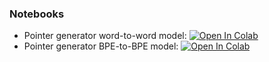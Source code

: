 ### Notebooks
- Pointer generator word-to-word model: [![Open In Colab](https://colab.research.google.com/assets/colab-badge.svg)](https://colab.research.google.com/drive/1nBNk7HW1jr8r964NUQHo7en1slE0kY_o?usp=sharing)
- Pointer generator BPE-to-BPE model: [![Open In Colab](https://colab.research.google.com/assets/colab-badge.svg)](https://colab.research.google.com/drive/180eWHmBpWFIqFvMMTCuqtD9Ua03iAVe1?usp=sharing)
